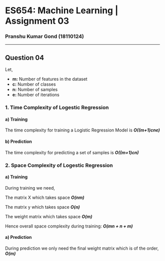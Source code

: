 # ES654: Machine Learning | Assignment 03
### Pranshu Kumar Gond (18110124)
---
## Question 04

Let, 
* **m:** Number of features in the dataset
* **c:** Number of classes
* **n:** Number of samples
* **e:** Number of iterations

### 1. Time Complexity of Logestic Regression

#### a) Training


The time complexity for training a Logistic Regression Model is ***O((m+1)cne)***
 
#### b) Prediction
The time complexity for predicting a set of samples is ***O((m+1)cn)***

### 2. Space Complexity of Logestic Regression

#### a) Training

During training we need, 

The matrix X which takes space ***O(nm)***

The matrix y which takes space ***O(n)***

The weight matrix which takes space ***O(m)***

Hence overall space complexity during training: ***O(mn + n + m)***

#### a) Prediction

During prediction we only need the final weight matrix which is of the order,
***O(m)***